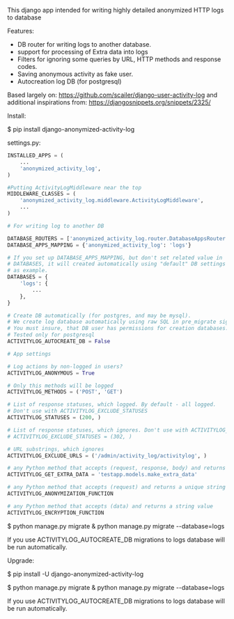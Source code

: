 This django app intended for writing highly detailed anonymized HTTP logs to database

Features:
- DB router for writing logs to another database.
- support for processing of Extra data into logs
- Filters for ignoring some queries by URL, HTTP methods and response codes.
- Saving anonymous activity as fake user.
- Autocreation log DB (for postgresql)

Based largely on: https://github.com/scailer/django-user-activity-log
and additional inspirations from: https://djangosnippets.org/snippets/2325/


Install:

$ pip install django-anonymized-activity-log

settings.py:


```python
INSTALLED_APPS = (
    ...
    'anonymized_activity_log',
)

#Putting ActivityLogMiddleware near the top
MIDDLEWARE_CLASSES = (
    'anonymized_activity_log.middleware.ActivityLogMiddleware',
    ...
)

# For writing log to another DB

DATABASE_ROUTERS = ['anonymized_activity_log.router.DatabaseAppsRouter']
DATABASE_APPS_MAPPING = {'anonymized_activity_log': 'logs'}

# If you set up DATABASE_APPS_MAPPING, but don't set related value in
# DATABASES, it will created automatically using "default" DB settings
# as example.
DATABASES = {
    'logs': {
        ...
    },
}

# Create DB automatically (for postgres, and may be mysql).
# We create log database automatically using raw SQL in pre_migrate signal.
# You must insure, that DB user has permissions for creation databases. 
# Tested only for postgresql
ACTIVITYLOG_AUTOCREATE_DB = False

# App settings

# Log actions by non-logged in users?
ACTIVITYLOG_ANONYMOUS = True

# Only this methods will be logged
ACTIVITYLOG_METHODS = ('POST', 'GET')

# List of response statuses, which logged. By default - all logged.
# Don't use with ACTIVITYLOG_EXCLUDE_STATUSES
ACTIVITYLOG_STATUSES = (200, )

# List of response statuses, which ignores. Don't use with ACTIVITYLOG_STATUSES
# ACTIVITYLOG_EXCLUDE_STATUSES = (302, )

# URL substrings, which ignores
ACTIVITYLOG_EXCLUDE_URLS = ('/admin/activity_log/activitylog', )

# any Python method that accepts (request, response, body) and returns a stringified dictionary ie: json.dumps({"extra":"data"}) 
ACTIVITYLOG_GET_EXTRA_DATA = 'testapp.models.make_extra_data'

# any Python method that accepts (request) and returns a unique string that identifies the user by default the string is the userid salted with the SECRET_KEY setting
ACTIVITYLOG_ANONYMIZATION_FUNCTION

# any Python method that accepts (data) and returns a string value
ACTIVITYLOG_ENCRYPTION_FUNCTION
```

$ python manage.py migrate & python manage.py migrate --database=logs

If you use ACTIVITYLOG_AUTOCREATE_DB migrations to logs database 
will be run automatically.


Upgrade:

$ pip install -U django-anonymized-activity-log

$ python manage.py migrate & python manage.py migrate --database=logs

If you use ACTIVITYLOG_AUTOCREATE_DB migrations to logs database 
will be run automatically.
